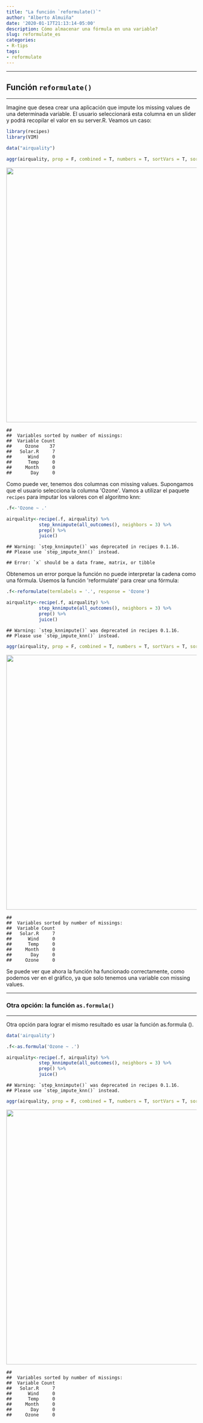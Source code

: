 ```yaml
---
title: "La función `reformulate()`"
author: "Alberto Almuiña"
date: '2020-01-17T21:13:14-05:00'
description: Cómo almacenar una fórmula en una variable?
slug: reformulate_es
categories: 
- R-tips
tags: 
- reformulate
---
```


**************
## Función `reformulate()` 
**************

Imagine que desea crear una aplicación que impute los missing values de una determinada variable. El usuario seleccionará esta columna en un slider y podrá recopilar el valor en su server.R. Veamos un caso:


```r
library(recipes)
library(VIM)

data("airquality")

aggr(airquality, prop = F, combined = T, numbers = T, sortVars = T, sortCombs = T)
```

<img src="/posts/2020-01-17-reformulate/reformulate.es_files/figure-html/unnamed-chunk-1-1.png" width="672" />

```
## 
##  Variables sorted by number of missings: 
##  Variable Count
##     Ozone    37
##   Solar.R     7
##      Wind     0
##      Temp     0
##     Month     0
##       Day     0
```

Como puede ver, tenemos dos columnas con missing values. Supongamos que el usuario selecciona la columna 'Ozone'. Vamos a utilizar el paquete `recipes` para imputar los valores con el algoritmo knn:


```r
.f<-'Ozone ~ .'

airquality<-recipe(.f, airquality) %>% 
            step_knnimpute(all_outcomes(), neighbors = 3) %>% 
            prep() %>% 
            juice()
```

```
## Warning: `step_knnimpute()` was deprecated in recipes 0.1.16.
## Please use `step_impute_knn()` instead.
```

```
## Error: `x` should be a data frame, matrix, or tibble
```


Obtenemos un error porque la función no puede interpretar la cadena como una fórmula. Usemos la función 'reformulate' para crear una fórmula:


```r
.f<-reformulate(termlabels = '.', response = 'Ozone')

airquality<-recipe(.f, airquality) %>% 
            step_knnimpute(all_outcomes(), neighbors = 3) %>% 
            prep() %>% 
            juice()
```

```
## Warning: `step_knnimpute()` was deprecated in recipes 0.1.16.
## Please use `step_impute_knn()` instead.
```

```r
aggr(airquality, prop = F, combined = T, numbers = T, sortVars = T, sortCombs = T)
```

<img src="/posts/2020-01-17-reformulate/reformulate.es_files/figure-html/unnamed-chunk-3-1.png" width="672" />

```
## 
##  Variables sorted by number of missings: 
##  Variable Count
##   Solar.R     7
##      Wind     0
##      Temp     0
##     Month     0
##       Day     0
##     Ozone     0
```

Se puede ver que ahora la función ha funcionado correctamente, como podemos ver en el gráfico, ya que solo tenemos una variable con missing values.

****
### Otra opción: la función `as.formula()` 
****

Otra opción para lograr el mismo resultado es usar la función as.formula ().


```r
data('airquality')

.f<-as.formula('Ozone ~ .')

airquality<-recipe(.f, airquality) %>% 
            step_knnimpute(all_outcomes(), neighbors = 3) %>% 
            prep() %>% 
            juice()
```

```
## Warning: `step_knnimpute()` was deprecated in recipes 0.1.16.
## Please use `step_impute_knn()` instead.
```

```r
aggr(airquality, prop = F, combined = T, numbers = T, sortVars = T, sortCombs = T)
```

<img src="/posts/2020-01-17-reformulate/reformulate.es_files/figure-html/unnamed-chunk-4-1.png" width="672" />

```
## 
##  Variables sorted by number of missings: 
##  Variable Count
##   Solar.R     7
##      Wind     0
##      Temp     0
##     Month     0
##       Day     0
##     Ozone     0
```













